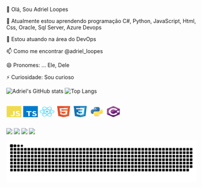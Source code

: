 👋 Olá, Sou Adriel Loopes

🌱 Atualmente estou aprendendo programação C#, Python, JavaScript, Html, Css, Oracle, Sql Server, Azure Devops

💞️ Estou atuando na área do DevOps

📫 Como me encontrar @adriel_loopes

😄 Pronomes: ... Ele, Dele

⚡ Curiosidade: Sou curioso


![Adriel's GitHub stats](https://github-readme-stats.vercel.app/api?username=adriel-loopes&show_icons=true&count_private=true&hide_title=false&hide=prs&theme=radical)
![Top Langs](https://github-readme-stats.vercel.app/api/top-langs/?username=adriel-loopes&layout=compact&theme=radical)


   


<div style="display: inline_block"><br>
  <img align="center" alt="Rafa-Js" height="30" width="40" src="https://raw.githubusercontent.com/devicons/devicon/master/icons/javascript/javascript-plain.svg">
  <img align="center" alt="Rafa-Ts" height="30" width="40" src="https://raw.githubusercontent.com/devicons/devicon/master/icons/typescript/typescript-plain.svg">
  <img align="center" alt="Rafa-React" height="30" width="40" src="https://raw.githubusercontent.com/devicons/devicon/master/icons/react/react-original.svg">
  <img align="center" alt="Rafa-HTML" height="30" width="40" src="https://raw.githubusercontent.com/devicons/devicon/master/icons/html5/html5-original.svg">
  <img align="center" alt="Rafa-CSS" height="30" width="40" src="https://raw.githubusercontent.com/devicons/devicon/master/icons/css3/css3-original.svg">
  <img align="center" alt="Rafa-Python" height="30" width="40" src="https://raw.githubusercontent.com/devicons/devicon/master/icons/python/python-original.svg">
  <img align="center" alt="Rafa-Csharp" height="30" width="40" src="https://raw.githubusercontent.com/devicons/devicon/master/icons/csharp/csharp-original.svg">
</div>
  
  ##
 
<div> 
  
  <a href="https://instagram.com/adriel_loopes/" target="_blank"><img src="https://img.shields.io/badge/-Instagram-%23E4405F?style=for-the-badge&logo=instagram&logoColor=white" target="_blank"></a>
 <a href="" target="_blank"><img src="https://img.shields.io/badge/Discord-7289DA?style=for-the-badge&logo=discord&logoColor=white" target="_blank"></a> 
  <a href = "mailto:adriellopeslp@gmail.com"><img src="https://img.shields.io/badge/-Gmail-%23333?style=for-the-badge&logo=gmail&logoColor=white" target="_blank"></a>
  <a href="https://https://www.linkedin.com/in/adriel-lopes/" target="_blank"><img src="https://img.shields.io/badge/-LinkedIn-%230077B5?style=for-the-badge&logo=linkedin&logoColor=white" target="_blank"></a> 
  
</div>

<a href="https://github.com/adriel-loopes/adriel-loopes">
    <img src="https://raw.githubusercontent.com/Platane/snk/output/github-contribution-grid-snake.svg" alt="Snake animation">
</a>




<!---
adriel-loopes/adriel-loopes is a ✨ special ✨ repository because its `README.md` (this file) appears on your GitHub profile.
You can click the Preview link to take a look at your changes.
--->
